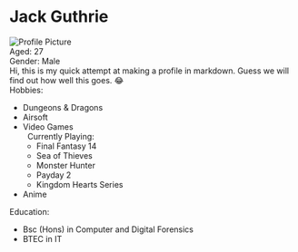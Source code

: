 # Jack Guthrie 
![Profile Picture](https://memegenerator.net/img/instances/60671619/look-at-me-i-am-the-profile-picture-now.jpg)  <br/>
Aged: 27 <br/>
Gender: Male<br/>
Hi, this is my quick attempt at making a profile in markdown. Guess we will find out how well this goes. :joy:  <br/>
Hobbies: <br/> 
* Dungeons & Dragons 
* Airsoft 
* Video Games <br/>
  &nbsp; Currently Playing:
     * Final Fantasy 14
     * Sea of Thieves
     * Monster Hunter 
     * Payday 2
     * Kingdom Hearts Series
* Anime

Education:
* Bsc (Hons) in Computer and Digital Forensics
* BTEC in IT



